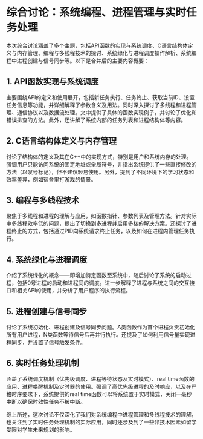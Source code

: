 # 综合讨论：系统编程、进程管理与实时任务处理

本次综合讨论涵盖了多个主题，包括API函数的实现与系统调度、C语言结构体定义与内存管理、编程与多线程技术的探讨、系统绿化与进程调度操作解析、系统编程中进程创建与信号同步等。以下是合并后的主要内容概要：

## 1. API函数实现与系统调度
主要围绕API的定义和使用展开，包括新任务执行、任务终止、获取当前ID、设置任务信息等功能，并详细解释了参数含义及用法。同时深入探讨了多线程和进程管理、通信协议以及数据流处理。文中提供了具体的函数实现例子，并讨论了优化和错误排查的方法。此外，还讲解了系统内部的任务列表和进程结构体等内容。

## 2. C语言结构体定义与内存管理
讨论了结构体的定义及其在C++中的实现方式，特别是用户和系统内存的处理。强调用户只能访问系统的固定地址或全局符号，并指出系统提供了一些直接修改的方法（以叹号标记），但不建议轻易使用。另外，提到了不同环境下的学习状态和效率差异，例如宿舍里打游戏的情景。

## 3. 编程与多线程技术
聚焦于多线程和进程的理解与应用，如函数指针、参数列表及管理方法。针对实际中多线程效率低的问题，提出了切换到多进程并启用多核的解决方案。还探讨了进程终止的方式，包括通过PID向系统请求终止任务，以及如何在进程内管理任务执行。

## 4. 系统绿化与进程调度
介绍了系统绿化的概念——即增加特定函数至系统中，随后讨论了系统的启动过程，包括0号进程的启动和进程间的调度。进一步解释了进程与系统之间的交互接口和相关API的使用，并分析了用户程序的执行流程。

## 5. 进程创建与信号同步
讨论了系统初始化、进程创建及信号同步问题。A类函数作为首个进程负责初始化所有用户进程，N类函数等待信号后再并行执行。还提及了如何利用信号量实现进程同步，并设置了信号触发条件。

## 6. 实时任务处理机制
涵盖了系统调度机制（优先级调度、进程等待状态及实时模式）、real time函数的应用、进程唤醒机制及定时器的使用。强调了高优先级进程的及时响应，以及在严格时序要求下，系统提供的real time函数可以将系统置于实时模式，关闭一毫秒中断以确保时效性任务不被中断。

综上所述，这次讨论不仅深化了我们对系统编程中进程管理和多线程技术的理解，也关注到了实时任务处理机制的实际应用，同时还涉及到了一些非技术因素如留学受限对学生未来规划的影响。